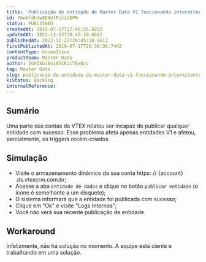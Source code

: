 ```yaml
---
title: 'Publicação de entidade de Master Data V1 funcionando intermitentemente'
id: 7mwbfdhdw8ENUtPiC2oEPH
status: PUBLISHED
createdAt: 2019-07-17T17:45:55.823Z
updatedAt: 2022-12-22T20:45:10.661Z
publishedAt: 2022-12-22T20:45:10.661Z
firstPublishedAt: 2019-07-17T20:38:36.744Z
contentType: knownIssue
productTeam: Master Data
author: 2mXZkbi0oi061KicTExNjo
tag: Master Data
slug: publicacao-de-entidade-de-master-data-v1-funcionando-intermitentemente
kiStatus: Backlog
internalReference: 
---
```


## Sumário

Uma parte das contas da VTEX relatou ser incapaz de publicar qualquer entidade com sucesso. Esse problema afeta apenas entidades V1 e afetou, parcialmente, os triggers recém-criados.

## Simulação

- Visite o armazenamento dinâmico da sua conta https: // {account} .ds.vtexcrm.com.br;
- Acesse a aba `Entidade de dados` e clique no botão `publicar entidade` (o ícone é semelhante a um disquete);
- O sistema informará que a entidade foi publicada com sucesso;
- Clique em "Ok" e visite "Logs Internos";
- Você não verá sua recente publicação de entidade.

## Workaround

Infelizmente, não há solução no momento. A equipe está ciente e trabalhando em uma solução.

